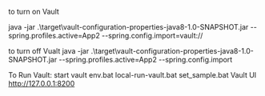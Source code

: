 
to turn on Vault

java -jar .\target\vault-configuration-properties-java8-1.0-SNAPSHOT.jar --spring.profiles.active=App2 --spring.config.import=vault://

to turn off Vualt
java -jar .\target\vault-configuration-properties-java8-1.0-SNAPSHOT.jar --spring.profiles.active=App2 --spring.config.import

To Run Vault:
    start vault
        env.bat
        local-run-vault.bat
        set_sample.bat
    Vault UI http://127.0.0.1:8200 